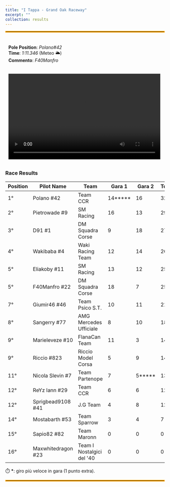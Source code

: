 ```yaml
---
title: "I Tappa - Grand Oak Raceway"
excerpt: ""
collection: results
---
```


<style>
  .container {
    display: flex;
    justify-content: space-between;
    flex-wrap: wrap; /* Allow wrapping on small screens */
  }

  .box {
    flex: 1;
    padding: 10px;
    box-sizing: border-box; /* Prevents padding from affecting width */
  }

video {
    width: 480px;
    height: 270px;
    margin-right: 20px;
}

  /* Media query for smaller screens */
  @media (max-width: 768px) {
    .container {
      flex-direction: column; /* Stack the divs vertically */
    }
  }
</style>

<hr style="border: 2px solid orange;" />

<div class="container">
    <div class="box">
        <p>
            <b>Pole Position</b>: <em>Polano#42</em><br>
            <b>Time</b>: <em>1:11.346</em> (Meteo 🌥️)<br>
            <b>Commento</b>: <em>F40Manfro</em>
        </p>
    </div>
    <div class ="box">
        <video controls>
            <source src="/files/pole_grand_oak.mp4" type="video/mp4">
            Your browser does not support the video tag.
        </video>
    </div>
</div>

### Race Results

| **Position** | **Pilot Name**      | **Team**        | **Gara 1** | **Gara 2** | **Total** |
|--------------|---------------------|-----------------|------------|------------|-----------|
| 1°  | Polano #42          | Team CCR                  | 14**\*** | 16 | 32 |
| 2°  | Pietrowade #9       | SM Racing                 | 16  | 13 | 29 |
| 3°  | D91 #1              | DM Squadra Corse          | 9   | 18 | 27 |
| 4°  | Wakibaba #4         | Waki Racing Team          | 12  | 14 | 26 |
| 5°  | Eliakoby #11        | SM Racing                 | 13  | 12 | 25 |
| 5°  | F40Manfro #22       | DM Squadra Corse          | 18  | 7  | 25 |
| 7°  | Giumir46 #46        | Team Psico S.T.           | 10  | 11 | 21 |
| 8°  | Sangerry #77        | AMG Mercedes Ufficiale    | 8   | 10 | 18 |
| 9°  | Marieleveze #10     | FlanaCan Team             | 11  | 3  | 14 |
| 9°  | Riccio #823         | Riccio Model Corsa        | 5   | 9  | 14 |
| 11° | Nicola Slevin #7    | Team Partenope            | 7   | 5**\*** | 13 |
| 12° | ReYz Iann #29       | Team CCR                  | 6   | 6  | 12 |
| 12° | Sprigbead9108 #41   | J.G Team                  | 4   | 8  | 12 |
| 14° | Mostabarth #53      | Team Sparrow              | 3   | 4  | 7  |
| 15° | Sapio82 #82         | Team Maronn               | 0   | 0  | 0  |
| 16° | Maxwhitedragon #23  | Team I Nostalgici del '40 | 0   | 0  | 0  |

⏱️ **\***: giro più veloce in gara (1 punto extra).
<hr style="border: 2px solid orange;" />
